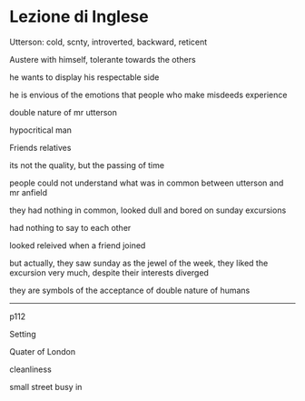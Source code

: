 # Lezione di Inglese

Utterson: cold, scnty, introverted, backward, reticent

Austere with himself, tolerante towards the others

he wants to display his respectable side


he is envious of the emotions that people who make misdeeds experience


double nature of mr utterson

hypocritical man

Friends relatives

its not the quality, but the passing of time


people could not understand what was in common between utterson and mr anfield


they had nothing in common, looked dull and bored on sunday excursions

had nothing to say to each other

looked releived when a friend joined

but actually, they saw sunday as the jewel of the week, they liked the excursion very much, despite their interests diverged

they are symbols of the acceptance of double nature of humans


--- 

p112

Setting

Quater of London

cleanliness

small street busy in 
<!--stackedit_data:
eyJoaXN0b3J5IjpbLTUzNTcyODAzNiw2MTUzNzQyOTUsLTI0Mz
cxMzA2MSwtMTI2MzY5NTIxNl19
-->